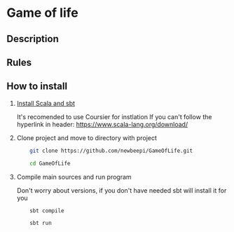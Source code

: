 # Game of life

## Description

## Rules

## How to install

1. [Install Scala and sbt](https://www.scala-lang.org/download/) 
    
    It's recomended to use Coursier for instlation
    If you can't follow the hyperlink in header:
    https://www.scala-lang.org/download/
    
2. Clone project and move to directory with project
    ```bash
        git clone https://github.com/newbeepi/GameOfLife.git
   
        cd GameOfLife
    ```

3. Compile main sources and run program
    
    Don't worry about versions, if you don't have needed sbt will install it for you 
    ```bash
        sbt compile
   
        sbt run
    ```
